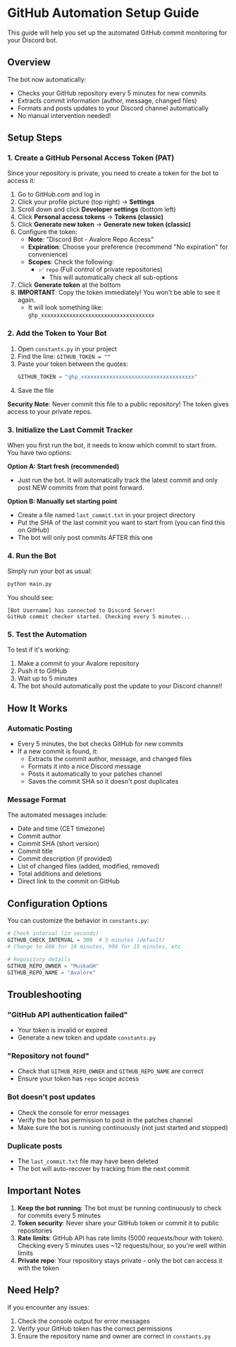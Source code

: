 # GitHub Automation Setup Guide

This guide will help you set up the automated GitHub commit monitoring for your Discord bot.

## Overview

The bot now automatically:
- Checks your GitHub repository every 5 minutes for new commits
- Extracts commit information (author, message, changed files)
- Formats and posts updates to your Discord channel automatically
- No manual intervention needed!

## Setup Steps

### 1. Create a GitHub Personal Access Token (PAT)

Since your repository is private, you need to create a token for the bot to access it:

1. Go to GitHub.com and log in
2. Click your profile picture (top right) → **Settings**
3. Scroll down and click **Developer settings** (bottom left)
4. Click **Personal access tokens** → **Tokens (classic)**
5. Click **Generate new token** → **Generate new token (classic)**
6. Configure the token:
   - **Note**: "Discord Bot - Avalore Repo Access"
   - **Expiration**: Choose your preference (recommend "No expiration" for convenience)
   - **Scopes**: Check the following:
     - ✅ `repo` (Full control of private repositories)
       - This will automatically check all sub-options
7. Click **Generate token** at the bottom
8. **IMPORTANT**: Copy the token immediately! You won't be able to see it again.
   - It will look something like: `ghp_xxxxxxxxxxxxxxxxxxxxxxxxxxxxxxxxxxxx`

### 2. Add the Token to Your Bot

1. Open `constants.py` in your project
2. Find the line: `GITHUB_TOKEN = ""`
3. Paste your token between the quotes:
   ```python
   GITHUB_TOKEN = "ghp_xxxxxxxxxxxxxxxxxxxxxxxxxxxxxxxxxxxx"
   ```
4. Save the file

**Security Note**: Never commit this file to a public repository! The token gives access to your private repos.

### 3. Initialize the Last Commit Tracker

When you first run the bot, it needs to know which commit to start from. You have two options:

**Option A: Start fresh (recommended)**
- Just run the bot. It will automatically track the latest commit and only post NEW commits from that point forward.

**Option B: Manually set starting point**
- Create a file named `last_commit.txt` in your project directory
- Put the SHA of the last commit you want to start from (you can find this on GitHub)
- The bot will only post commits AFTER this one

### 4. Run the Bot

Simply run your bot as usual:
```bash
python main.py
```

You should see:
```
[Bot Username] has connected to Discord Server!
GitHub commit checker started. Checking every 5 minutes...
```

### 5. Test the Automation

To test if it's working:

1. Make a commit to your Avalore repository
2. Push it to GitHub
3. Wait up to 5 minutes
4. The bot should automatically post the update to your Discord channel!

## How It Works

### Automatic Posting
- Every 5 minutes, the bot checks GitHub for new commits
- If a new commit is found, it:
  - Extracts the commit author, message, and changed files
  - Formats it into a nice Discord message
  - Posts it automatically to your patches channel
  - Saves the commit SHA so it doesn't post duplicates

### Message Format
The automated messages include:
- Date and time (CET timezone)
- Commit author
- Commit SHA (short version)
- Commit title
- Commit description (if provided)
- List of changed files (added, modified, removed)
- Total additions and deletions
- Direct link to the commit on GitHub


## Configuration Options

You can customize the behavior in `constants.py`:

```python
# Check interval (in seconds)
GITHUB_CHECK_INTERVAL = 300  # 5 minutes (default)
# Change to 600 for 10 minutes, 900 for 15 minutes, etc.

# Repository details
GITHUB_REPO_OWNER = "MuskaGH"
GITHUB_REPO_NAME = "Avalore"
```

## Troubleshooting

### "GitHub API authentication failed"
- Your token is invalid or expired
- Generate a new token and update `constants.py`

### "Repository not found"
- Check that `GITHUB_REPO_OWNER` and `GITHUB_REPO_NAME` are correct
- Ensure your token has `repo` scope access

### Bot doesn't post updates
- Check the console for error messages
- Verify the bot has permission to post in the patches channel
- Make sure the bot is running continuously (not just started and stopped)

### Duplicate posts
- The `last_commit.txt` file may have been deleted
- The bot will auto-recover by tracking from the next commit

## Important Notes

1. **Keep the bot running**: The bot must be running continuously to check for commits every 5 minutes
2. **Token security**: Never share your GitHub token or commit it to public repositories
3. **Rate limits**: GitHub API has rate limits (5000 requests/hour with token). Checking every 5 minutes uses ~12 requests/hour, so you're well within limits
4. **Private repo**: Your repository stays private - only the bot can access it with the token

## Need Help?

If you encounter any issues:
1. Check the console output for error messages
2. Verify your GitHub token has the correct permissions
3. Ensure the repository name and owner are correct in `constants.py`
